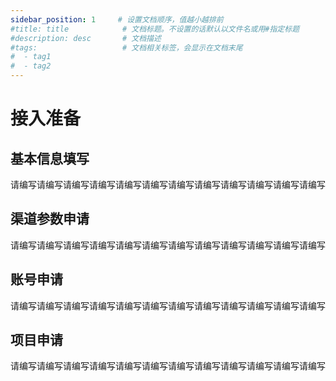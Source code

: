 ```yaml
---
sidebar_position: 1     # 设置文档顺序，值越小越排前
#title: title            # 文档标题。不设置的话默认以文件名或用#指定标题
#description: desc       # 文档描述
#tags:                   # 文档相关标签，会显示在文档末尾
#  - tag1
#  - tag2
---
```


# 接入准备

## 基本信息填写
请编写请编写请编写请编写请编写请编写请编写请编写请编写请编写请编写请编写

## 渠道参数申请
请编写请编写请编写请编写请编写请编写请编写请编写请编写请编写请编写请编写

## 账号申请
请编写请编写请编写请编写请编写请编写请编写请编写请编写请编写请编写请编写

## 项目申请
请编写请编写请编写请编写请编写请编写请编写请编写请编写请编写请编写请编写
